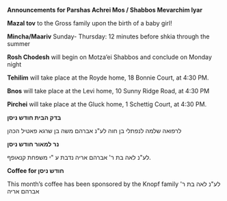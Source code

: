 **Announcements for Parshas Achrei Mos / Shabbos Mevarchim Iyar** 

**Mazal tov** to the Gross family upon the birth of a baby girl!

**Mincha/Maariv** Sunday- Thursday: 12 minutes before shkia through the summer

**Rosh Chodesh** will begin on Motza’ei Shabbos and conclude on Monday night

**Tehilim** will take place at the Royde home, 18 Bonnie Court, at 4:30 PM.

**Bnos** will take place at the Levi home, 10 Sunny Ridge Road, at 4:30 PM

**Pirchei** will take place at the Gluck home, 1 Schettig Court, at 4:30 PM.


**בדק הבית חודש ניסן**

לרפואה שלמה לנפתלי בן חוה
לע"נ אברהם משה בן שרגא
פאטיל הכהן

**נר למאור
חודש ניסן** 

לע"נ לאה בת ר' אברהם אריה
נדבת ע "י משפחת קנאופף.


**Coffee for חודש ניסן**  

This month’s coffee has
been sponsored by the
Knopf family לע"נ לאה בת ר' אברהם אריה
